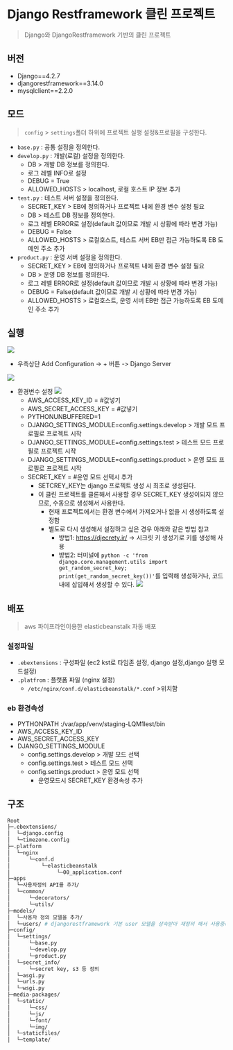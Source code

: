 # Django Restframework 클린 프로젝트
> Django와 DjangoRestframework 기반의 클린 프로젝트

## 버전
- Django==4.2.7
- djangorestframework==3.14.0
- mysqlclient==2.2.0

## 모드
> `config` > `settings`폴더 하위에 프로젝트 실행 설정&프로필을 구성한다.
* `base.py` : 공통 설정을 정의한다.
* `develop.py` : 개발(로컬) 설정을 정의한다.
  * DB > 개발 DB 정보를 정의한다. 
  * 로그 레벨 INFO로 설정
  * DEBUG = True
  * ALLOWED_HOSTS > localhost, 로컬 호스트 IP 정보 추가
* `test.py` : 테스트 서버 설정을 정의한다.
  * SECRET_KEY > EB에 정의하거나 프로젝트 내에 환경 변수 설정 필요
  * DB > 테스트 DB 정보를 정의한다. 
  * 로그 레벨 ERROR로 설정(default 값이므로 개발 시 상황에 따라 변경 가능)
  * DEBUG = False
  * ALLOWED_HOSTS > 로컬호스트, 테스트 서버 EB만 접근 가능하도록 EB 도메인 주소 추가
* `product.py` : 운영 서버 설정을 정의한다.
  * SECRET_KEY > EB에 정의하거나 프로젝트 내에 환경 변수 설정 필요
  * DB > 운영 DB 정보를 정의한다. 
  * 로그 레벨 ERROR로 설정(default 값이므로 개발 시 상황에 따라 변경 가능)
  * DEBUG = False(default 값이므로 개발 시 상황에 따라 변경 가능)
  * ALLOWED_HOSTS > 로컬호스트, 운영 서버 EB만 접근 가능하도록 EB 도메인 주소 추가
  
  
## 실행
![](https://imgur.com/KtFtK5n.png)

* 우측상단 Add Configuration -> + 버튼 -> Django Server

![](https://imgur.com/salLVgl.png)
  * 환경변수 설정
  ![](https://imgur.com/eAOW6cx.png)
      * AWS_ACCESS_KEY_ID = #값넣기
      * AWS_SECRET_ACCESS_KEY = #값넣기
      * PYTHONUNBUFFERED=1
      * DJANGO_SETTINGS_MODULE=config.settings.develop > 개발 모드 프로필로 프로젝트 시작
      * DJANGO_SETTINGS_MODULE=config.settings.test > 테스트 모드 프로필로 프로젝트 시작
      * DJANGO_SETTINGS_MODULE=config.settings.product > 운영 모드 프로필로 프로젝트 시작
      * SECRET_KEY = #운영 모드 선택시 추가
        * SETCREY_KEY는 django 프로젝트 생성 시 최초로 생성된다.
        * 이 클린 프로젝트를 클론해서 사용할 경우 SECRET_KEY 생성이되지 않으므로, 수동으로 생성해서 사용한다.
          * 현재 프로젝트에서는 환경 변수에서 가져오거나 없을 시 생성하도록 설정함
          * 별도로 다시 생성해서 설정하고 싶은 경우 아래와 같은 방법 참고
            * 방법1: https://djecrety.ir/ -> 시크릿 키 생성기로 키를 생성해 사용
            * 방법2: 터미널에 `python -c 'from django.core.management.utils import get_random_secret_key; print(get_random_secret_key())'`를 입력해 생성하거나, 코드 내에 삽입해서 생성할 수 있다.
![](https://imgur.com/wg9jXcv.png)


## 배포
> aws 파이프라인이용한 elasticbeanstalk 자동 배포 <br>
### 설정파일
* `.ebextensions` : 구성파일 (ec2 kst로 타임존 설정, django 설정,django 실행 모드설정) <br>
* `.platfrom` : 플랫폼 파일 (nginx 설정)
    * `/etc/nginx/conf.d/elasticbeanstalk/*.conf` >위치함
  
### eb 환경속성
* PYTHONPATH :/var/app/venv/staging-LQM1lest/bin
* AWS_ACCESS_KEY_ID
* AWS_SECRET_ACCESS_KEY
* DJANGO_SETTINGS_MODULE
  *  config.settings.develop > 개발 모드 선택
  *  config.settings.test > 테스트 모드 선택
  *  config.settings.product > 운영 모드 선택
     * 운영모드시 SECRET_KEY 환경속성 추가

## 구조

```bash
Root
├─.ebextensions/
│  └─django.config
│  └─timezone.config
├─.platform
│  └─nginx
│      └─conf.d
│          └─elasticbeanstalk
│               └─00_application.conf
├─apps
│  └─사용자정의 API를 추가/
│  └─common/
│      └─decorators/
│      └─utils/
├─models/
│  └─사용자 정의 모델을 추가/
│  └─users/ # djangorestframework 기본 user 모델을 상속받아 재정의 해서 사용중(커스텀 더 필요한 부분은 재정의 추가) or 별도로 정의해도 됨
├─config/
│  └─settings/
│      └─base.py
│      └─develop.py
│      └─product.py
│  └─secret_info/
│      └─secret key, s3 등 정의
│  └─asgi.py
│  └─urls.py
│  └─wsgi.py
├─media-packages/
│  └─static/
│      └─css/
│      └─js/
│      └─font/
│      └─img/
│  └─staticfiles/
│  └─template/
```


